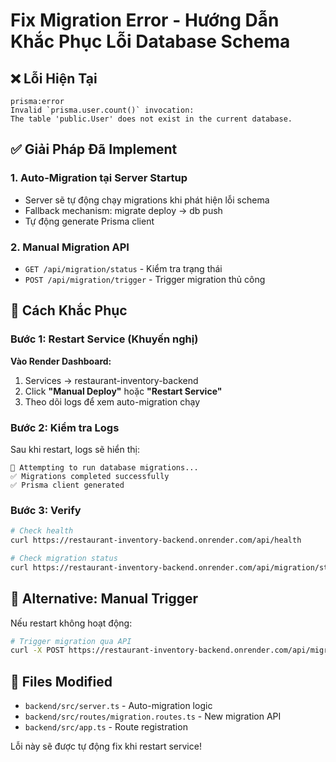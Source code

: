 # Fix Migration Error - Hướng Dẫn Khắc Phục Lỗi Database Schema

## ❌ Lỗi Hiện Tại
```
prisma:error
Invalid `prisma.user.count()` invocation:
The table 'public.User' does not exist in the current database.
```

## ✅ Giải Pháp Đã Implement

### 1. Auto-Migration tại Server Startup
- Server sẽ tự động chạy migrations khi phát hiện lỗi schema
- Fallback mechanism: migrate deploy → db push
- Tự động generate Prisma client

### 2. Manual Migration API
- `GET /api/migration/status` - Kiểm tra trạng thái
- `POST /api/migration/trigger` - Trigger migration thủ công

## 🚀 Cách Khắc Phục

### Bước 1: Restart Service (Khuyến nghị)
**Vào Render Dashboard:**
1. Services → restaurant-inventory-backend
2. Click **"Manual Deploy"** hoặc **"Restart Service"**
3. Theo dõi logs để xem auto-migration chạy

### Bước 2: Kiểm tra Logs
Sau khi restart, logs sẽ hiển thị:
```
🔄 Attempting to run database migrations...
✅ Migrations completed successfully
✅ Prisma client generated
```

### Bước 3: Verify
```bash
# Check health
curl https://restaurant-inventory-backend.onrender.com/api/health

# Check migration status  
curl https://restaurant-inventory-backend.onrender.com/api/migration/status
```

## 🔧 Alternative: Manual Trigger

Nếu restart không hoạt động:
```bash
# Trigger migration qua API
curl -X POST https://restaurant-inventory-backend.onrender.com/api/migration/trigger
```

## 📝 Files Modified
- `backend/src/server.ts` - Auto-migration logic
- `backend/src/routes/migration.routes.ts` - New migration API
- `backend/src/app.ts` - Route registration

Lỗi này sẽ được tự động fix khi restart service!